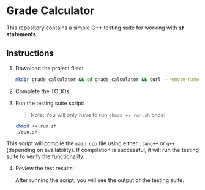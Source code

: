 # Grade Calculator 

This repository contains a simple C++ testing suite for working with **`if` statements**. 
## Instructions

1. Download the project files:

   ```bash
   mkdir grade_calculator && cd grade_calculator && curl --remote-name-all https://raw.githubusercontent.com/jjoeldaniel/si/main/120/10_7/{main.cpp,run.sh} 
   ```

2. Complete the TODOs:

3. Run the testing suite script:

   > Note: You will only have to run `chmod +x run.sh` once!

   ```bash
   chmod +x run.sh
   ./run.sh
   ```

This script will compile the `main.cpp` file using either `clang++` or `g++` (depending on availability). If compilation is successful, it will run the testing suite to verify the functionality.

4. Review the test results:

   After running the script, you will see the output of the testing suite.
